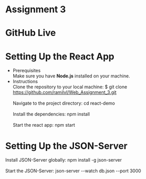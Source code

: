 # Assignment 3

# GitHub Live

# Setting Up the React App
* Prerequisites  <br>
Make sure you have **Node.js** installed on your machine.
* Instructions <br>
Clone the repository to your local machine: $ git clone https://github.com/ramilvl/Web_Assignment_3.git <br><br>
Navigate to the project directory:  cd react-demo  <br><br>
Install the dependencies: npm install  <br><br>
Start the react app: npm start

# Setting Up the JSON-Server
Install JSON-Server globally: npm install -g json-server  <br><br>
Start the JSON-Server: json-server --watch db.json --port 3000
